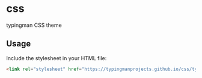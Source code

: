 # css
typingman CSS theme

## Usage
Include the stylesheet in your HTML file:
```html
<link rel="stylesheet" href="https://typingmanprojects.github.io/css/typingman.css">
```
